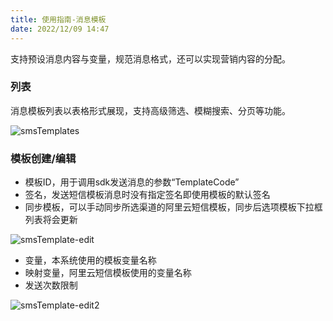 ```yaml
---
title: 使用指南-消息模板
date: 2022/12/09 14:47
---
```


支持预设消息内容与变量，规范消息格式，还可以实现营销内容的分配。

### 列表

消息模板列表以表格形式展现，支持高级筛选、模糊搜索、分页等功能。
    
![smsTemplates](_content/Masa.Stack.Docs/img/stack/mc/smsTemplates.png)

### 模板创建/编辑

- 模板ID，用于调用sdk发送消息的参数“TemplateCode”
- 签名，发送短信模板消息时没有指定签名即使用模板的默认签名
- 同步模板，可以手动同步所选渠道的阿里云短信模板，同步后选项模板下拉框列表将会更新

![smsTemplate-edit](_content/Masa.Stack.Docs/img/stack/mc/smsTemplate-edit.png)

- 变量，本系统使用的模板变量名称
- 映射变量，阿里云短信模板使用的变量名称
- 发送次数限制

![smsTemplate-edit2](_content/Masa.Stack.Docs/img/stack/mc/smsTemplate-edit2.png)